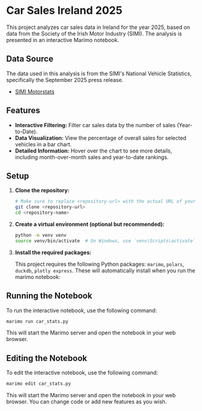 # Car Sales Ireland 2025

This project analyzes car sales data in Ireland for the year 2025, based on data from the Society of the Irish Motor Industry (SIMI). The analysis is presented in an interactive Marimo notebook.

## Data Source

The data used in this analysis is from the SIMI's National Vehicle Statistics, specifically the September 2025 press release.

- [SIMI Motorstats](https://www.simi.ie/en/motorstats/national-vehicle-statistics)

## Features

- **Interactive Filtering:** Filter car sales data by the number of sales (Year-to-Date).
- **Data Visualization:** View the percentage of overall sales for selected vehicles in a bar chart.
- **Detailed Information:** Hover over the chart to see more details, including month-over-month sales and year-to-date rankings.

## Setup

1.  **Clone the repository:**
    ```bash
    # Make sure to replace <repository-url> with the actual URL of your repository
    git clone <repository-url>
    cd <repository-name>
    ```

2.  **Create a virtual environment (optional but recommended):**
    ```bash
    python -m venv venv
    source venv/bin/activate  # On Windows, use `venv\Scripts\activate`
    ```

3.  **Install the required packages:**

    This project requires the following Python packages: `marimo`, `polars`, `duckdb`, `plotly express`.
    These will automatically install when you run the marimo notebook:
    

## Running the Notebook

To run the interactive notebook, use the following command:

```bash
marimo run car_stats.py
```

This will start the Marimo server and open the notebook in your web browser.

## Editing the Notebook

To edit the interactive notebook, use the following command:

```bash
marimo edit car_stats.py
```

This will start the Marimo server and open the notebook in your web browser.
You can change code or add new features as you wish.
